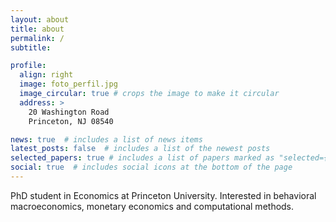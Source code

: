 ```yaml
---
layout: about
title: about
permalink: /
subtitle: 

profile:
  align: right
  image: foto_perfil.jpg
  image_circular: true # crops the image to make it circular
  address: >
    20 Washington Road
    Princeton, NJ 08540

news: true  # includes a list of news items
latest_posts: false  # includes a list of the newest posts
selected_papers: true # includes a list of papers marked as "selected={true}"
social: true  # includes social icons at the bottom of the page
---
```


PhD student in Economics at Princeton University. Interested in behavioral macroeconomics, monetary economics and computational methods.



